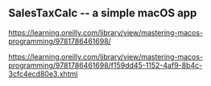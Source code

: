 ## SalesTaxCalc -- a simple macOS app

https://learning.oreilly.com/library/view/mastering-macos-programming/9781786461698/

https://learning.oreilly.com/library/view/mastering-macos-programming/9781786461698/f159dd45-1152-4af9-8b4c-3cfc4ecd80e3.xhtml
